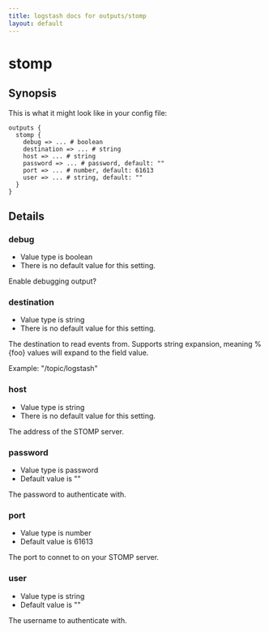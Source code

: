 ```yaml
---
title: logstash docs for outputs/stomp
layout: default
---
```

# stomp



## Synopsis

This is what it might look like in your config file:

    outputs {
      stomp {
        debug => ... # boolean
        destination => ... # string
        host => ... # string
        password => ... # password, default: ""
        port => ... # number, default: 61613
        user => ... # string, default: ""
      }
    }

## Details

### debug

* Value type is boolean
* There is no default value for this setting.

Enable debugging output?

### destination

* Value type is string
* There is no default value for this setting.

The destination to read events from. Supports string expansion, meaning
%{foo} values will expand to the field value.

Example: "/topic/logstash"

### host

* Value type is string
* There is no default value for this setting.

The address of the STOMP server.

### password

* Value type is password
* Default value is ""

The password to authenticate with.

### port

* Value type is number
* Default value is 61613

The port to connet to on your STOMP server.

### user

* Value type is string
* Default value is ""

The username to authenticate with.

